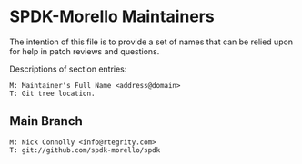 # SPDK-Morello Maintainers

The intention of this file is to provide a set of names that can be relied upon
for help in patch reviews and questions.

Descriptions of section entries:

	M: Maintainer's Full Name <address@domain>
	T: Git tree location.

## Main Branch

    M: Nick Connolly <info@rtegrity.com>
    T: git://github.com/spdk-morello/spdk
